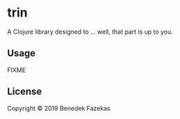 # trin

A Clojure library designed to ... well, that part is up to you.

## Usage

FIXME

## License

Copyright © 2019 Benedek Fazekas
